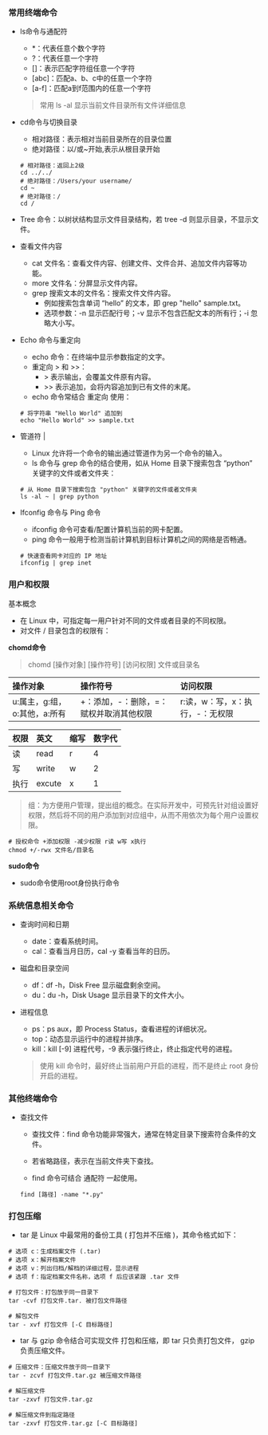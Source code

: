 ### 常用终端命令
- ls命令与通配符
    - *：代表任意个数个字符
    - ?：代表任意一个字符
    - []：表示匹配字符组任意一个字符
    - [abc]：匹配a、b、c中的任意一个字符
    - [a-f]：匹配a到f范围内的任意一个字符
     > 常用 ls -al 显示当前文件目录所有文件详细信息
- cd命令与切换目录
    - 相对路径：表示相对当前目录所在的目录位置
    - 绝对路径：以/或~开始,表示从根目录开始
    ```shell
    # 相对路径：返回上2级
    cd ../../
    # 绝对路径：/Users/your username/
    cd ~
    # 绝对路径：/
    cd /
    ```
- Tree 命令：以树状结构显示文件目录结构，若 tree -d 则显示目录，不显示文件。
- 查看文件内容

    - cat 文件名：查看文件内容、创建文件、文件合并、追加文件内容等功能。
    - more 文件名：分屏显示文件内容。
    - grep 搜索文本的文件名：搜索文件文件内容。
        - 例如搜索包含单词 “hello” 的文本，即 grep "hello" sample.txt。
        - 选项参数：-n 显示匹配行号；-v 显示不包含匹配文本的所有行；-i 忽略大小写。
- Echo 命令与重定向

    - echo 命令：在终端中显示参数指定的文字。
    - 重定向 > 和 >>：
        - \> 表示输出，会覆盖文件原有内容。
        - \>> 表示追加，会将内容追加到已有文件的末尾。
    - echo 命令常结合 重定向 使用：
    ```shell
    # 将字符串 "Hello World" 追加到
    echo "Hello World" >> sample.txt
    ```
- 管道符 |

    - Linux 允许将一个命令的输出通过管道作为另一个命令的输入。
    - ls 命令与 grep 命令的结合使用，如从 Home 目录下搜索包含 “python” 关键字的文件或者文件夹：
    ```shell
    # 从 Home 目录下搜索包含 "python" 关键字的文件或者文件夹
    ls -al ~ | grep python
    ```
- Ifconfig 命令与 Ping 命令

    - ifconfig 命令可查看/配置计算机当前的网卡配置。
    - ping 命令一般用于检测当前计算机到目标计算机之间的网络是否畅通。
    ```shell
    # 快速查看网卡对应的 IP 地址
    ifconfig | grep inet
    ```

### 用户和权限
基本概念
- 在 Linux 中，可指定每一用户针对不同的文件或者目录的不同权限。
- 对文件 / 目录包含的权限有：

****chomd命令****
> chomd [操作对象] [操作符号] [访问权限] 文件或目录名

|操作对象|操作符号|访问权限|
|:---|:---|:---|
|u:属主，g:组，o:其他，a:所有|+：添加，-：删除，=：赋权并取消其他权限|r:读，w：写，x：执行，-：无权限|


|权限	|英文	|缩写	|数字代|
|:---|:---|:---|:---|
|读	|read	|r	|4|
|写	|write	|w	|2|
|执行|	excute	|x	|1|
>组：为方便用户管理，提出组的概念。在实际开发中，可预先针对组设置好权限，然后将不同的用户添加到对应组中，从而不用依次为每个用户设置权限。
```shell
# 授权命令 +添加权限 -减少权限 r读 w写 x执行
chmod +/-rwx 文件名/目录名
```
**sudo命令**
- sudo命令使用root身份执行命令

### 系统信息相关命令
- 查询时间和日期
    - date：查看系统时间。
    - cal：查看当月日历，cal -y 查看当年的日历。
- 磁盘和目录空间
    - df：df -h，Disk Free 显示磁盘剩余空间。
    - du：du -h，Disk Usage 显示目录下的文件大小。
- 进程信息

    - ps：ps aux，即 Process Status，查看进程的详细状况。
    - top：动态显示运行中的进程并排序。
    - kill：kill [-9] 进程代号，-9 表示强行终止，终止指定代号的进程。

    >使用 kill 命令时，最好终止当前用户开启的进程，而不是终止 root 身份开启的进程。

### 其他终端命令
- 查找文件
    - 查找文件：find 命令功能非常强大，通常在特定目录下搜索符合条件的文件。

    - 若省略路径，表示在当前文件夹下查找。
    - find 命令可结合 通配符 一起使用。
    ```shell
    find [路径] -name "*.py"
    ```
### 打包压缩
- tar 是 Linux 中最常用的备份工具 ( 打包并不压缩 )，其命令格式如下：
```shell
# 选项 c：生成档案文件 (.tar)
# 选项 x：解开档案文件
# 选项 v：列出归档/解档的详细过程，显示进程
# 选项 f：指定档案文件名称，选项 f 后应该紧跟 .tar 文件

# 打包文件：打包放于同一目录下
tar -cvf 打包文件.tar. 被打包文件路径

# 解包文件
tar - xvf 打包文件 [-C 目标路径]
```
- tar 与 gzip 命令结合可实现文件 打包和压缩，即 tar 只负责打包文件， gzip 负责压缩文件。
```shell
# 压缩文件：压缩文件放于同一目录下
tar - zcvf 打包文件.tar.gz 被压缩文件路径

# 解压缩文件
tar -zxvf 打包文件.tar.gz

# 解压缩文件到指定路径
tar -zxvf 打包文件.tar.gz [-C 目标路径]
```
